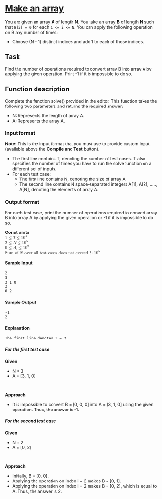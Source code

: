 # [**Make an array**](https://www.hackerearth.com/community/practice/make-an-array-85abd7ad/)

You are given an array **A** of length **N**. You take an array **B** of length **N** such that `B[i] = 0` for each `1 <= i <= N`. You can apply the following operation on B any number of times:
- Choose (N - 1) distinct indices and add 1 to each of those indices.

## **Task**
Find the number of operations required to convert array B into array A by applying the given operation. Print -1 if it is impossible to do so.

## **Function description**

Complete the function solve() provided in the editor. This function takes the following two parameters and returns the required answer:
- N: Represents the length of array A.
- A: Represents the array A.

### **Input format**
**Note:** This is the input format that you must use to provide custom input (available above the **Compile and Test** button).
- The first line contains T, denoting the number of test cases. T also specifies the number of times you have to run the solve function on a different set of inputs.
- For each test case:
    - The first line contains N, denoting the size of array A.
    - The second line contains N space-separated integers A[1], A[2], ....., A[N], denoting the elements of array A.

### **Output format**
For each test case, print the number of operations required to convert array B into array A by applying the given operation or -1 if it is impossible to do so.

**Constraints**<br>
<math xmlns="http://www.w3.org/1998/Math/MathML">
  <mn>1</mn>
  <mo>&#x2264;</mo>
  <mi>T</mi>
  <mo>&#x2264;</mo>
  <msup>
    <mn>10</mn>
    <mn>4</mn>
  </msup>
</math><br>
<math xmlns="http://www.w3.org/1998/Math/MathML">
  <mn>2</mn>
  <mo>&#x2264;</mo>
  <mi>N</mi>
  <mo>&#x2264;</mo>
  <msup>
    <mn>10</mn>
    <mn>5</mn>
  </msup>
</math><br>
<math xmlns="http://www.w3.org/1998/Math/MathML">
  <mn>0</mn>
  <mo>&#x2264;</mo>
  <msub>
    <mi>A</mi>
    <mi>i</mi>
  </msub>
  <mo>&#x2264;</mo>
  <msup>
    <mn>10</mn>
    <mrow data-mjx-texclass="ORD">
      <mn>9</mn>
    </mrow>
  </msup>
</math><br>
<math xmlns="http://www.w3.org/1998/Math/MathML">
  <mrow>
    <mtext>Sum of&#xA0;</mtext>
    <mrow data-mjx-texclass="ORD">
      <mi>N</mi>
    </mrow>
    <mtext>&#xA0;over all test cases does not exceed&#xA0;</mtext>
  </mrow>
  <mn>2</mn>
  <mo>&#x22C5;</mo>
  <msup>
    <mn>10</mn>
    <mn>5</mn>
  </msup>
</math>

#### **Sample Input**
```md
2
3
3 1 0
2
0 2
```

#### **Sample Output**
```md
-1
2
```

#### **Explanation**
```md
The first line denotes T = 2.
```

##### **For the first test case**

**Given**
- N = 3
- A = [3, 1, 0]
<br>

**Approach**
- It is impossible to convert B = [0, 0, 0] into A = [3, 1, 0] using the given operation. Thus, the answer is -1.

##### **For the second test case**

**Given**
- N = 2
- A = [0, 2]
<br>

**Approach**
- Initially, B = [0, 0].
- Applying the operation on index i = 2 makes B = [0, 1].
- Applying the operation on index i = 2 makes B = [0, 2], which is equal to A. Thus, the answer is 2.